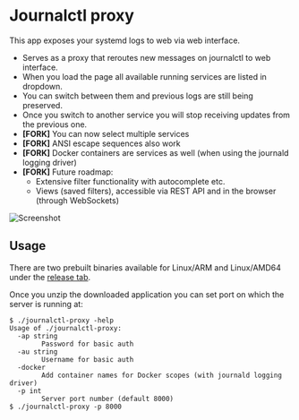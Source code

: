 # Journalctl proxy

This app exposes your systemd logs to web via web interface.

- Serves as a proxy that reroutes new messages on journalctl to web interface.
- When you load the page all available running services are listed in dropdown.
- You can switch between them and previous logs are still being preserved.
- Once you switch to another service you will stop receiving updates from the previous one.
- **[FORK]** You can now select multiple services
- **[FORK]** ANSI escape sequences also work
- **[FORK]** Docker containers are services as well (when using the journald logging driver)
- **[FORK]** Future roadmap:
  - Extensive filter functionality with autocomplete etc.
  - Views (saved filters), accessible via REST API and in the browser (through WebSockets)

![Screenshot](https://user-images.githubusercontent.com/5559994/149535084-a3c894a9-2abd-40e5-8149-5f2480e56f7f.png)

## Usage

There are two prebuilt binaries available for Linux/ARM and Linux/AMD64 under the [release tab](https://github.com/moqmar/journalctl-proxy/releases).

Once you unzip the downloaded application you can set port on which the server is running at:

```
$ ./journalctl-proxy -help
Usage of ./journalctl-proxy:
  -ap string
        Password for basic auth
  -au string
        Username for basic auth
  -docker
        Add container names for Docker scopes (with journald logging driver)
  -p int
        Server port number (default 8000)
$ ./journalctl-proxy -p 8000
```
